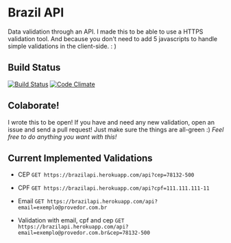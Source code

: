 Brazil API
==========

Data validation through an API. I made this to be able to use a HTTPS validation tool. 
And because you don't need to add 5 javascripts to handle simple validations in the client-side. : )

Build Status
------------
[![Build Status](https://travis-ci.org/runeroniek/brazil-api.png?branch=master)](https://travis-ci.org/runeroniek/brazil-api) [![Code Climate](https://codeclimate.com/badge.png)](https://codeclimate.com/github/runeroniek/brazil-api)

Colaborate!
-----------

I wrote this to be open! If you have and need any new validation, open an issue and send a pull request! Just make sure the things are all-green :)
*Feel free to do anything you want with this!*


Current Implemented Validations
-------------------

* CEP
  `GET https://brazilapi.herokuapp.com/api?cep=78132-500`

* CPF
  `GET https://brazilapi.herokuapp.com/api?cpf=111.111.111-11`

* Email
  `GET https://brazilapi.herokuapp.com/api?email=exemplo@provedor.com.br`

* Validation with email, cpf and cep
  `GET https://brazilapi.herokuapp.com/api?email=exemplo@provedor.com.br&cep=78132-500`




